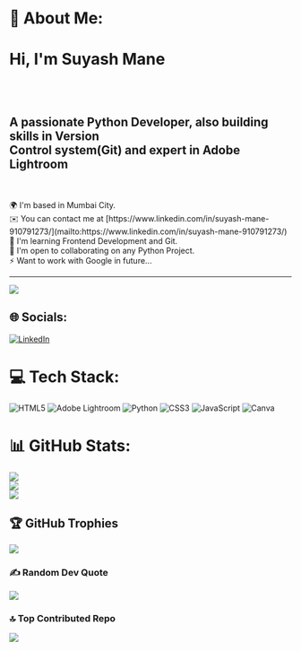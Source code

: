 # 💫 About Me:
<h1>Hi, I'm Suyash Mane</h1>
<br><br> <h2>A passionate Python Developer, also building skills in Version <br>Control system(Git) and expert in Adobe Lightroom</h3><br><br>🌍  I'm based in Mumbai City.<br> ✉️  You can contact me at [https://www.linkedin.com/in/suyash-mane-910791273/](mailto:https://www.linkedin.com/in/suyash-mane-910791273/)<br> 🧠  I'm learning Frontend Development and Git.<br> 🤝  I'm open to collaborating on any Python Project.<br> ⚡  Want to work with Google in future...





---
[![](https://visitcount.itsvg.in/api?id=suyashstr&icon=0&color=6)](https://visitcount.itsvg.in)

## 🌐 Socials:
[![LinkedIn](https://img.shields.io/badge/LinkedIn-%230077B5.svg?logo=linkedin&logoColor=white)](https://linkedin.com/in/https://www.linkedin.com/in/suyash-mane-910791273/) 

# 💻 Tech Stack:
![HTML5](https://img.shields.io/badge/html5-%23E34F26.svg?style=for-the-badge&logo=html5&logoColor=white) ![Adobe Lightroom](https://img.shields.io/badge/Adobe%20Lightroom-31A8FF.svg?style=for-the-badge&logo=Adobe%20Lightroom&logoColor=white) ![Python](https://img.shields.io/badge/python-3670A0?style=for-the-badge&logo=python&logoColor=ffdd54) ![CSS3](https://img.shields.io/badge/css3-%231572B6.svg?style=for-the-badge&logo=css3&logoColor=white) ![JavaScript](https://img.shields.io/badge/javascript-%23323330.svg?style=for-the-badge&logo=javascript&logoColor=%23F7DF1E) ![Canva](https://img.shields.io/badge/Canva-%2300C4CC.svg?style=for-the-badge&logo=Canva&logoColor=white)
# 📊 GitHub Stats:
![](https://github-readme-stats.vercel.app/api?username=suyashstr&theme=midnight-purple&hide_border=false&include_all_commits=false&count_private=false)<br/>
![](https://github-readme-streak-stats.herokuapp.com/?user=suyashstr&theme=midnight-purple&hide_border=false)<br/>
![](https://github-readme-stats.vercel.app/api/top-langs/?username=suyashstr&theme=midnight-purple&hide_border=false&include_all_commits=false&count_private=false&layout=compact)

## 🏆 GitHub Trophies
![](https://github-profile-trophy.vercel.app/?username=suyashstr&theme=radical&no-frame=false&no-bg=true&margin-w=4)

### ✍️ Random Dev Quote
![](https://quotes-github-readme.vercel.app/api?type=horizontal&theme=tokyonight)

### 🔝 Top Contributed Repo
![](https://github-contributor-stats.vercel.app/api?username=suyashstr&limit=5&theme=tokyonight&combine_all_yearly_contributions=true)



